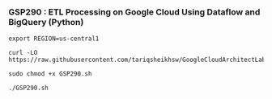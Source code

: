 ### GSP290 : ETL Processing on Google Cloud Using Dataflow and BigQuery (Python) 

```
export REGION=us-central1
```

```
curl -LO https://raw.githubusercontent.com/tariqsheikhsw/GoogleCloudArchitectLabs/main/Solutions/GSP290.sh

sudo chmod +x GSP290.sh

./GSP290.sh
```


